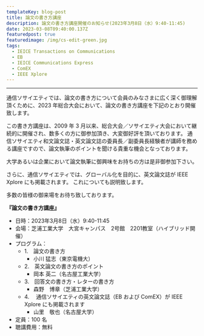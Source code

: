 ```yaml
---
templateKey: blog-post
title: 論文の書き方講座
description: 論文の書き方講座開催のお知らせ(2023年3月8日（水）9:40-11:45)
date: 2023-03-08T09:40:00.137Z
featuredpost: true
featuredimage: /img/cs-edit-green.jpg
tags:
  - IEICE Transactions on Communications
  - EB
  - IEICE Communications Express
  - ComEX
  - IEEE Xplore
---
```


---

通信ソサイエティでは、論文の書き方について会員のみなさまに広く深く御理解頂くために、2023 年総合大会において、論文の書き方講座を下記のとおり開催致します。

この書き方講座は、2009 年 3 月以来、総合大会／ソサイエティ大会において継続的に開催され、数多くの方に御参加頂き、大変御好評を頂いております。
通信ソサイエティ和文論文誌・英文論文誌の委員長／副委員長経験者が講師を務める講座ですので、論文執筆のポイントを聞ける貴重な機会となっております。

大学あるいは企業において論文執筆に御興味をお持ちの方は是非御参加下さい。

さらに、通信ソサイエティでは、グローバル化を目的に、英文論文誌が IEEE Xplore にも掲載されます。
これについても説明致します。

多数の皆様の御来場をお待ち致しております。

**『論文の書き方講座』**
- 日時：2023年3月8日（水）9:40-11:45
- 会場：芝浦工業大学　大宮キャンパス　2号館　2201教室（ハイブリッド開催）
- プログラム：
  - 1.　論文の書き方
    - 小川 猛志（東京電機大）
  - 2.　英文論文の書き方のポイント
    - 岡本 英二（名古屋工業大学）
  - 3.　回答文の書き方・レターの書き方
    - 森野　博章（芝浦工業大学）
  - 4.　 通信ソサイエティの英文論文誌（EB および ComEX）が IEEE Xplore にも掲載されます
    - 山里　敬也（名古屋大学）
- 定員：100 名
- 聴講費用：無料
